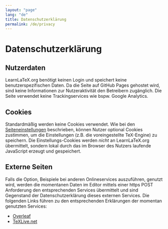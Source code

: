 ```yaml
---
layout: "page"
lang: "de"
title: Datenschutzerklärung
permalink: /de/privacy
---
```

# Datenschutzerklärung

## Nutzerdaten

LearnLaTeX.org benötigt keinen Login und speichert keine benutzerspezifischen
Daten. Da die Seite auf GitHub Pages gehostet wird, sind keine Informationen zur
Nutzeraktivität den Betreibern zugänglich. Die Seite verwendet keine
Trackingservices wie bspw. Google Analytics.

## Cookies

Standardmäßig werden keine Cookies verwendet. Wie bei den
[Seiteneinstellungen](settings) beschrieben, können Nutzer optional Cookies
zustimmen, um die Einstellungen (z.B. die voreingestellte TeX-Engine) zu
speichern. Die Einstellungs-Cookies werden _nicht_ an LearnLaTeX.org
übermittelt, sondern lokal durch das im Browser des Nutzers laufende JavaScript
erzeugt und gespeichert.

## Externe Seiten

Falls die Option, Beispiele bei anderen Onlineservices auszuführen, genutzt
wird, werden die momentanen Daten im Editor mittels einer https POST Anforderung
den entsprechenden Services übermittelt und sind Gegenstand der
Datenschutzerklärung dieses externen Services. Die folgenden Links führen zu den
entsprechenden Erklärungen der momentan genutzten Services:

* [Overleaf](https://www.overleaf.com/legal)
* [TeXLive.net](https://davidcarlisle.github.io/latexcgi/privacy)
